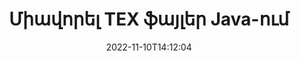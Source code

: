---
############################# Static ############################
layout: "auto-gen-merger"
date: 2022-11-10T14:12:04
draft: false
otherformats: vsdx vssm vssx vstm vstx vsx vtx xlam xls xlsb xlsm xlsx xlt xltm xltx xps

############################# Head ############################
head_title: "Միավորել TEX ֆայլեր Java & J2SE Documents Merger API-ի միջոցով"
head_description: "Միավորել բազմաթիվ TEX ֆայլեր Java-ում՝ օգտագործելով փաստաթղթերի միաձուլման API-ն բոլոր տվյալների, ոճի և ձևաչափի հետ՝ որպես սկզբնաղբյուր փաստաթղթեր:"

############################# Header ############################
title: "Միավորել TEX ֆայլեր Java-ում"
description: "Միավորել TEX-ը Java կոդի մի քանի տողով:"
bg_image: "https://cms.admin.containerize.com/templates/aspose/App_Themes/V3/images/bg/header1.png"
bg_overlay: false
button:
    enable: true
    icon: "fas fa-arrow-down"
    label: "Ներբեռնեք անվճար փորձաշրջան"
    link: "https://downloads.groupdocs.com/merger/java"

############################# SubMenu ############################
submenu:
    enable: true

    left:
        img_alt: "GroupDocs.Merger for Java"
        image: "https://cms.admin.containerize.com/templates/groupdocs/images/product-logos/90x90-noborder/groupdocs-merger-java.png"
        product: "GroupDocs.Merger"
        platform: "Java"

    middle:
        button:

            # button loop
            - link: "https://apireference.groupdocs.com/merger/java"
              text: "API հղում"

            # button loop
            - link: "https://github.com/groupdocs-merger"
              text: "Կոդի օրինակներ"

            # button loop
            - link: "https://products.groupdocs.app/merger/family"
              text: "Կենդանի Դեմոներ"

            # button loop
            - link: "https://purchase.groupdocs.com/pricing/merger/java"
              text: "Գնագոյացում"

    right:
        link_download: "https://downloads.groupdocs.com/merger"
        link_learn: "https://docs.groupdocs.com/merger/java"
        link_buy: "https://purchase.groupdocs.com"

############################# About ############################
about:
    enable: true
    title: "GroupDocs.Merger for Java API-ի մասին"
    content: |
        [GroupDocs.Merger for Java](/hy/merger/java/) ապահովում է հարմար լուծում մի քանի PDF, Microsoft Office (Word, Excel, PowerPoint, OneNote), OpenDocument, HTML, պատկերներ և շատ այլ փաստաթղթեր մեկ ֆայլի մեջ Java հավելվածներում: GroupDocs.Merger-ը կխնայի ձեզ շատ ջանք, քանի որ ձեզ թույլատրվում է համատեղել TEX փաստաթղթերը. կարիք չկա տեղադրել որևէ երրորդ կողմի ծրագրակազմ, աշխատասեղանի հավելվածներ կամ պլագիններ: Այժմ ավելորդ է ձեր ժամանակը վատնել և ֆայլերը ձեռքով համատեղել: GroupDocs-ի առաքելությունն է ապահովել լավագույն որակը և պարզեցնել փաստաթղթերի մշակման աշխատանքային հոսքերը:
        
        GroupDocs.Merger API-ն ճիշտ ընտրություն է կորպորատիվ լուծումների համար, որոնք պահանջում են ֆայլերի համադրման հնարավորություններ: Այս API-ները լավ աջակցվում են բոլոր հիմնական օպերացիոն համակարգերում և հարթակներում, ներառյալ {{ Runtime}}:

############################# Steps ############################
steps:
    enable: true
    title_left: "Միավորել բազմաթիվ TEX ֆայլեր Java-ում"
    content_left: |
        [GroupDocs.Merger for Java](/hy/merger/java/) Java ծրագրավորողների համար հեշտացնում է մի քանի TEX ֆայլեր համատեղելը` մի քանի հեշտ քայլեր իրականացնելով:
        
        * Ստեղծեք **Merger** օրինակ և փոխանցեք աղբյուրի փաստաթղթի ուղին որպես կոնստրուկտորի պարամետր:
        * Զանգահարեք **Join** **Merger** դասին և անցեք աղբյուրի երկրորդ փաստաթղթի ճանապարհը:
        * Միաձուլված փաստաթուղթը պահպանելու համար զանգահարեք **Save** **Merger** դասի:

    title_right: "Համակարգի պահանջները"
    content_right: |
        GroupDocs.Merger for Java API-ներն աջակցվում են բոլոր հիմնական հարթակներում և օպերացիոն համակարգերում: Նախքան ստորև նշված կոդը գործարկելը, խնդրում ենք համոզվել, որ ձեր համակարգում տեղադրված են հետևյալ նախադրյալները.

        * Օպերացիոն համակարգեր՝ Microsoft Windows, Linux, MacOS
        * Զարգացման միջավայրեր՝ NetBeans, IntelliJ IDEA, Eclipse
        * Շրջանակներ: J2SE 7.0 (1.7), J2SE 8.0 (1.8), Java 10
        * Ներբեռնեք GroupDocs.Merger for Java-ի վերջին տարբերակը [Maven]-ից (https://repository.groupdocs.com/webapp/#/artifacts/browse/tree/General/repo/com/groupdocs/groupdocs-merger)
         
    code: |
     {{% merger/additional-styles %}}
     {{< merger/code-merger title="Ինչպես միավորել TEX ֆայլեր՝ օգտագործելով Java օրինակ կոդը">}}

        ```java    
        // Միավորել TEX ֆայլեր՝ օգտագործելով GroupDocs.Merger Java API-ի համար
        // Ակնթարթային միաձուլում TEX փաստաթղթով
        Merger merger = new Merger("input_1.tex");

        // Զանգահարեք միացման մեթոդը Merger դասի օրինակում և անցեք երկրորդ աղբյուրի փաստաթղթի ուղին
        merger.join("input_2.tex");
    
        // Միաձուլված փաստաթուղթը պահպանելու համար զանգահարեք Merger դասի օրինակի պահպանման մեթոդը
        merger.save("merged-file.tex"); 
        ```
     {{< /merger/code-merger >}}

############################# Demos ############################
demos:
    enable: true
    title: "Կենդանի ցուցադրություններ՝ փաստաթղթերը համատեղելու առցանց հավելված"
    content: |
       Միավորեք մեկից ավելի TEX ֆայլ հենց հիմա՝ այցելելով [GroupDocs.Merger Live Demos](https://products.groupdocs.app/merger/family) կայքը:
       Կենդանի ցուցադրությունն ունի հետևյալ առավելությունները.
        
############################# About Formats ############################
about_formats:
    enable: true

############################# More Formats ############################
more_formats:
    enable: true
    title: "Փաստաթղթերի այլ ձևաչափերի միավորում"
    content: |
        Java փաստաթղթերի միաձուլման API ֆայլերի ձևաչափերի և պատկերների համար: Միավորեք փաստաթղթերի որոշ հայտնի ձևաչափեր, ինչպես նշված է ստորև:

############################# Back to top ###############################
back_to_top:
    enable: true
---